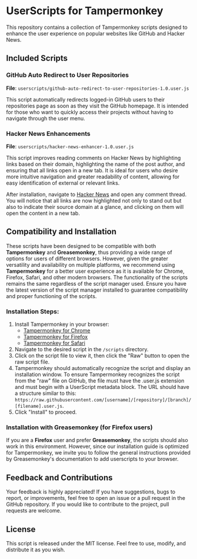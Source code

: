 # UserScripts for Tampermonkey

This repository contains a collection of Tampermonkey scripts designed to enhance the user experience on popular websites like GitHub and Hacker News.

## Included Scripts

### GitHub Auto Redirect to User Repositories
**File**: `userscripts/github-auto-redirect-to-user-repositories-1.0.user.js`

This script automatically redirects logged-in GitHub users to their repositories page as soon as they visit the GitHub homepage. It is intended for those who want to quickly access their projects without having to navigate through the user menu.

### Hacker News Enhancements
**File**: `userscripts/hacker-news-enhancer-1.0.user.js`

This script improves reading comments on Hacker News by highlighting links based on their domain, highlighting the name of the post author, and ensuring that all links open in a new tab. It is ideal for users who desire more intuitive navigation and greater readability of content, allowing for easy identification of external or relevant links.

After installation, navigate to [Hacker News](https://news.ycombinator.com/) and open any comment thread. You will notice that all links are now highlighted not only to stand out but also to indicate their source domain at a glance, and clicking on them will open the content in a new tab.

## Compatibility and Installation

These scripts have been designed to be compatible with both **Tampermonkey** and **Greasemonkey**, thus providing a wide range of options for users of different browsers. However, given the greater versatility and availability on multiple platforms, we recommend using **Tampermonkey** for a better user experience as it is available for Chrome, Firefox, Safari, and other modern browsers.
The functionality of the scripts remains the same regardless of the script manager used. Ensure you have the latest version of the script manager installed to guarantee compatibility and proper functioning of the scripts.

### Installation Steps:
1. Install Tampermonkey in your browser:
    - [Tampermonkey for Chrome](https://tampermonkey.net/?ext=dhdg&browser=chrome)
    - [Tampermonkey for Firefox](https://tampermonkey.net/?ext=dhdg&browser=firefox)
    - [Tampermonkey for Safari](https://tampermonkey.net/?ext=dhdg&browser=safari)
2. Navigate to the desired script in the `/scripts` directory.
3. Click on the script file to view it, then click the "Raw" button to open the raw script file.
4. Tampermonkey should automatically recognize the script and display an installation window. To ensure Tampermonkey recognizes the script from the "raw" file on GitHub, the file must have the .user.js extension and must begin with a UserScript metadata block. The URL should have a structure similar to this: `https://raw.githubusercontent.com/[username]/[repository]/[branch]/[filename].user.js`.
6. Click "Install" to proceed.

### Installation with Greasemonkey (for Firefox users)
If you are a **Firefox** user and prefer **Greasemonkey**, the scripts should also work in this environment. However, since our installation guide is optimized for Tampermonkey, we invite you to follow the general instructions provided by Greasemonkey's documentation to add userscripts to your browser.

## Feedback and Contributions
Your feedback is highly appreciated! If you have suggestions, bugs to report, or improvements, feel free to open an issue or a pull request in the GitHub repository. If you would like to contribute to the project, pull requests are welcome.

## License
This script is released under the MIT license. Feel free to use, modify, and distribute it as you wish.
